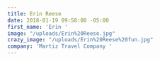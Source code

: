 ```yaml
---
title: Erin Reese
date: 2018-01-19 09:58:00 -05:00
first_name: 'Erin '
image: "/uploads/Erin%20Reese.jpg"
crazy_image: "/uploads/Erin%20Reese%20fun.jpg"
company: 'Martiz Travel Company '
---
```


